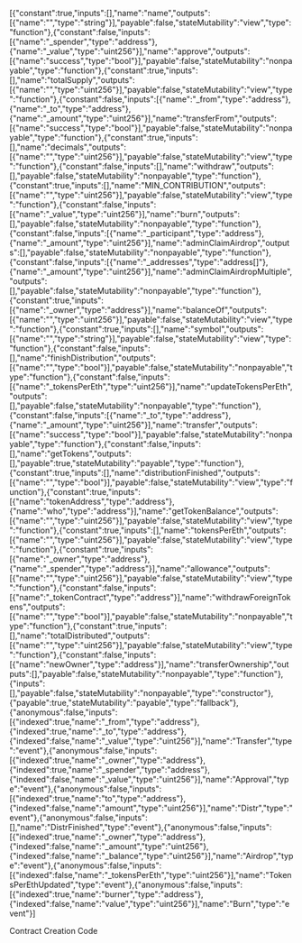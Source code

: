 [{"constant":true,"inputs":[],"name":"name","outputs":[{"name":"","type":"string"}],"payable":false,"stateMutability":"view","type":"function"},{"constant":false,"inputs":[{"name":"_spender","type":"address"},{"name":"_value","type":"uint256"}],"name":"approve","outputs":[{"name":"success","type":"bool"}],"payable":false,"stateMutability":"nonpayable","type":"function"},{"constant":true,"inputs":[],"name":"totalSupply","outputs":[{"name":"","type":"uint256"}],"payable":false,"stateMutability":"view","type":"function"},{"constant":false,"inputs":[{"name":"_from","type":"address"},{"name":"_to","type":"address"},{"name":"_amount","type":"uint256"}],"name":"transferFrom","outputs":[{"name":"success","type":"bool"}],"payable":false,"stateMutability":"nonpayable","type":"function"},{"constant":true,"inputs":[],"name":"decimals","outputs":[{"name":"","type":"uint256"}],"payable":false,"stateMutability":"view","type":"function"},{"constant":false,"inputs":[],"name":"withdraw","outputs":[],"payable":false,"stateMutability":"nonpayable","type":"function"},{"constant":true,"inputs":[],"name":"MIN_CONTRIBUTION","outputs":[{"name":"","type":"uint256"}],"payable":false,"stateMutability":"view","type":"function"},{"constant":false,"inputs":[{"name":"_value","type":"uint256"}],"name":"burn","outputs":[],"payable":false,"stateMutability":"nonpayable","type":"function"},{"constant":false,"inputs":[{"name":"_participant","type":"address"},{"name":"_amount","type":"uint256"}],"name":"adminClaimAirdrop","outputs":[],"payable":false,"stateMutability":"nonpayable","type":"function"},{"constant":false,"inputs":[{"name":"_addresses","type":"address[]"},{"name":"_amount","type":"uint256"}],"name":"adminClaimAirdropMultiple","outputs":[],"payable":false,"stateMutability":"nonpayable","type":"function"},{"constant":true,"inputs":[{"name":"_owner","type":"address"}],"name":"balanceOf","outputs":[{"name":"","type":"uint256"}],"payable":false,"stateMutability":"view","type":"function"},{"constant":true,"inputs":[],"name":"symbol","outputs":[{"name":"","type":"string"}],"payable":false,"stateMutability":"view","type":"function"},{"constant":false,"inputs":[],"name":"finishDistribution","outputs":[{"name":"","type":"bool"}],"payable":false,"stateMutability":"nonpayable","type":"function"},{"constant":false,"inputs":[{"name":"_tokensPerEth","type":"uint256"}],"name":"updateTokensPerEth","outputs":[],"payable":false,"stateMutability":"nonpayable","type":"function"},{"constant":false,"inputs":[{"name":"_to","type":"address"},{"name":"_amount","type":"uint256"}],"name":"transfer","outputs":[{"name":"success","type":"bool"}],"payable":false,"stateMutability":"nonpayable","type":"function"},{"constant":false,"inputs":[],"name":"getTokens","outputs":[],"payable":true,"stateMutability":"payable","type":"function"},{"constant":true,"inputs":[],"name":"distributionFinished","outputs":[{"name":"","type":"bool"}],"payable":false,"stateMutability":"view","type":"function"},{"constant":true,"inputs":[{"name":"tokenAddress","type":"address"},{"name":"who","type":"address"}],"name":"getTokenBalance","outputs":[{"name":"","type":"uint256"}],"payable":false,"stateMutability":"view","type":"function"},{"constant":true,"inputs":[],"name":"tokensPerEth","outputs":[{"name":"","type":"uint256"}],"payable":false,"stateMutability":"view","type":"function"},{"constant":true,"inputs":[{"name":"_owner","type":"address"},{"name":"_spender","type":"address"}],"name":"allowance","outputs":[{"name":"","type":"uint256"}],"payable":false,"stateMutability":"view","type":"function"},{"constant":false,"inputs":[{"name":"_tokenContract","type":"address"}],"name":"withdrawForeignTokens","outputs":[{"name":"","type":"bool"}],"payable":false,"stateMutability":"nonpayable","type":"function"},{"constant":true,"inputs":[],"name":"totalDistributed","outputs":[{"name":"","type":"uint256"}],"payable":false,"stateMutability":"view","type":"function"},{"constant":false,"inputs":[{"name":"newOwner","type":"address"}],"name":"transferOwnership","outputs":[],"payable":false,"stateMutability":"nonpayable","type":"function"},{"inputs":[],"payable":false,"stateMutability":"nonpayable","type":"constructor"},{"payable":true,"stateMutability":"payable","type":"fallback"},{"anonymous":false,"inputs":[{"indexed":true,"name":"_from","type":"address"},{"indexed":true,"name":"_to","type":"address"},{"indexed":false,"name":"_value","type":"uint256"}],"name":"Transfer","type":"event"},{"anonymous":false,"inputs":[{"indexed":true,"name":"_owner","type":"address"},{"indexed":true,"name":"_spender","type":"address"},{"indexed":false,"name":"_value","type":"uint256"}],"name":"Approval","type":"event"},{"anonymous":false,"inputs":[{"indexed":true,"name":"to","type":"address"},{"indexed":false,"name":"amount","type":"uint256"}],"name":"Distr","type":"event"},{"anonymous":false,"inputs":[],"name":"DistrFinished","type":"event"},{"anonymous":false,"inputs":[{"indexed":true,"name":"_owner","type":"address"},{"indexed":false,"name":"_amount","type":"uint256"},{"indexed":false,"name":"_balance","type":"uint256"}],"name":"Airdrop","type":"event"},{"anonymous":false,"inputs":[{"indexed":false,"name":"_tokensPerEth","type":"uint256"}],"name":"TokensPerEthUpdated","type":"event"},{"anonymous":false,"inputs":[{"indexed":true,"name":"burner","type":"address"},{"indexed":false,"name":"value","type":"uint256"}],"name":"Burn","type":"event"}]

Contract Creation Code

